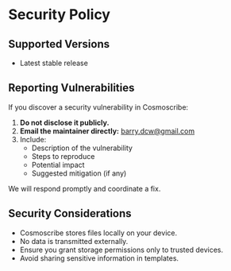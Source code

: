 # Security Policy

## Supported Versions
- Latest stable release

## Reporting Vulnerabilities
If you discover a security vulnerability in Cosmoscribe:

1. **Do not disclose it publicly.**
2. **Email the maintainer directly:** barry.dcw@gmail.com
3. Include:
   - Description of the vulnerability
   - Steps to reproduce
   - Potential impact
   - Suggested mitigation (if any)

We will respond promptly and coordinate a fix.

## Security Considerations
- Cosmoscribe stores files locally on your device.
- No data is transmitted externally.
- Ensure you grant storage permissions only to trusted devices.
- Avoid sharing sensitive information in templates.